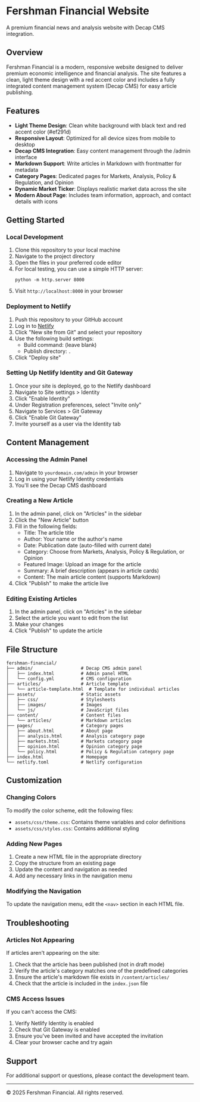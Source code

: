 # Fershman Financial Website

A premium financial news and analysis website with Decap CMS integration.

## Overview

Fershman Financial is a modern, responsive website designed to deliver premium economic intelligence and financial analysis. The site features a clean, light theme design with a red accent color and includes a fully integrated content management system (Decap CMS) for easy article publishing.

## Features

- **Light Theme Design**: Clean white background with black text and red accent color (#ef291d)
- **Responsive Layout**: Optimized for all device sizes from mobile to desktop
- **Decap CMS Integration**: Easy content management through the /admin interface
- **Markdown Support**: Write articles in Markdown with frontmatter for metadata
- **Category Pages**: Dedicated pages for Markets, Analysis, Policy & Regulation, and Opinion
- **Dynamic Market Ticker**: Displays realistic market data across the site
- **Modern About Page**: Includes team information, approach, and contact details with icons

## Getting Started

### Local Development

1. Clone this repository to your local machine
2. Navigate to the project directory
3. Open the files in your preferred code editor
4. For local testing, you can use a simple HTTP server:
   ```
   python -m http.server 8000
   ```
5. Visit `http://localhost:8000` in your browser

### Deployment to Netlify

1. Push this repository to your GitHub account
2. Log in to [Netlify](https://www.netlify.com/)
3. Click "New site from Git" and select your repository
4. Use the following build settings:
   - Build command: (leave blank)
   - Publish directory: `.`
5. Click "Deploy site"

### Setting Up Netlify Identity and Git Gateway

1. Once your site is deployed, go to the Netlify dashboard
2. Navigate to Site settings > Identity
3. Click "Enable Identity"
4. Under Registration preferences, select "Invite only"
5. Navigate to Services > Git Gateway
6. Click "Enable Git Gateway"
7. Invite yourself as a user via the Identity tab

## Content Management

### Accessing the Admin Panel

1. Navigate to `yourdomain.com/admin` in your browser
2. Log in using your Netlify Identity credentials
3. You'll see the Decap CMS dashboard

### Creating a New Article

1. In the admin panel, click on "Articles" in the sidebar
2. Click the "New Article" button
3. Fill in the following fields:
   - Title: The article title
   - Author: Your name or the author's name
   - Date: Publication date (auto-filled with current date)
   - Category: Choose from Markets, Analysis, Policy & Regulation, or Opinion
   - Featured Image: Upload an image for the article
   - Summary: A brief description (appears in article cards)
   - Content: The main article content (supports Markdown)
4. Click "Publish" to make the article live

### Editing Existing Articles

1. In the admin panel, click on "Articles" in the sidebar
2. Select the article you want to edit from the list
3. Make your changes
4. Click "Publish" to update the article

## File Structure

```
fershman-financial/
├── admin/                  # Decap CMS admin panel
│   ├── index.html          # Admin panel HTML
│   └── config.yml          # CMS configuration
├── articles/               # Article template
│   └── article-template.html  # Template for individual articles
├── assets/                 # Static assets
│   ├── css/                # Stylesheets
│   ├── images/             # Images
│   └── js/                 # JavaScript files
├── content/                # Content files
│   └── articles/           # Markdown articles
├── pages/                  # Category pages
│   ├── about.html          # About page
│   ├── analysis.html       # Analysis category page
│   ├── markets.html        # Markets category page
│   ├── opinion.html        # Opinion category page
│   └── policy.html         # Policy & Regulation category page
├── index.html              # Homepage
└── netlify.toml            # Netlify configuration
```

## Customization

### Changing Colors

To modify the color scheme, edit the following files:

- `assets/css/theme.css`: Contains theme variables and color definitions
- `assets/css/styles.css`: Contains additional styling

### Adding New Pages

1. Create a new HTML file in the appropriate directory
2. Copy the structure from an existing page
3. Update the content and navigation as needed
4. Add any necessary links in the navigation menu

### Modifying the Navigation

To update the navigation menu, edit the `<nav>` section in each HTML file.

## Troubleshooting

### Articles Not Appearing

If articles aren't appearing on the site:

1. Check that the article has been published (not in draft mode)
2. Verify the article's category matches one of the predefined categories
3. Ensure the article's markdown file exists in `/content/articles/`
4. Check that the article is included in the `index.json` file

### CMS Access Issues

If you can't access the CMS:

1. Verify Netlify Identity is enabled
2. Check that Git Gateway is enabled
3. Ensure you've been invited and have accepted the invitation
4. Clear your browser cache and try again

## Support

For additional support or questions, please contact the development team.

---

© 2025 Fershman Financial. All rights reserved.
